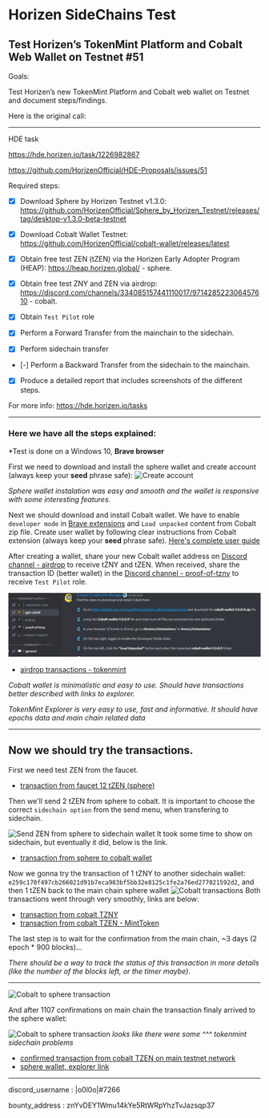 # Horizen SideChains Test
## Test Horizen’s TokenMint Platform and Cobalt Web Wallet on Testnet #51

Goals:

Test Horizen’s new TokenMint Platform and Cobalt web wallet on Testnet and document steps/findings. 

Here is the original call:
***********************************************************************************
HDE task

https://hde.horizen.io/task/1226982867

https://github.com/HorizenOfficial/HDE-Proposals/issues/51


Required steps:

- [x] Download Sphere by Horizen Testnet v1.3.0: 
https://github.com/HorizenOfficial/Sphere_by_Horizen_Testnet/releases/tag/desktop-v1.3.0-beta-testnet

- [x] Download Cobalt Wallet Testnet:
https://github.com/HorizenOfficial/cobalt-wallet/releases/latest

- [x] Obtain free test ZEN (tZEN) via the Horizen Early Adopter Program (HEAP): https://heap.horizen.global/ - sphere.

- [x] Obtain free test ZNY and ZEN via airdrop: https://discord.com/channels/334085157441110017/971428522306457610 - cobalt.

- [x] Obtain `Test Pilot` role

- [x] Perform a Forward Transfer from the mainchain to the sidechain.

- [x] Perform sidechain transfer

- [-] Perform a Backward Transfer from the sidechain to the mainchain.

- [x] Produce a detailed report that includes screenshots of the different steps.

For more info: https://hde.horizen.io/tasks
*************************************************************************************
### **Here we have all the steps explained:** ###
*Test is done on a Windows 10, **Brave browser**

First we need to download and install the sphere wallet and create account (always keep your **seed** phrase safe):
![Create account](Assets/sphere-wallet-prep.gif)


*Sphere wallet instalation was easy and smooth and the wallet is responsive with some interesting features.*

Next we should download and install Cobalt wallet. We have to enable `developer mode` in [Brave extensions](brave://extensions/) and `Load unpacked` content from Cobalt zip file. 
Create user wallet by following clear instructions from Cobalt extension (always keep your **seed** phrase safe).
[Here's complete user guide](https://blog.horizen.io/tokenmint-alpha-1-testnet-launch/)

After creating a wallet, share your new Cobalt wallet address on [Discord channel - airdrop](https://discord.com/channels/334085157441110017/971428522306457610) to receive tZNY and tZEN.
When received, share the transaction ID (better wallet) in the [Discord channel - proof-of-tzny](https://discord.com/channels/334085157441110017/971236179364167730) to receive `Test Pilot` role.

![Test Pilot](Assets/discord-test_pilot.gif)
* [airdrop transactions - tokenmint](https://explorer-testnet.tokenmint.global/address/07d20f59d76c83531bf0e2d4bc4195871eac3672193cd1f59fedb18289a27277)

*Cobalt wallet is minimalistic and easy to use. Should have transactions better described with links to explorer.*

*TokenMint Explorer is very easy to use, fast and informative. It should have epochs data and main chain related data* 
*************************************************************************************
## Now we should try the transactions.
First we need test ZEN from the faucet. 
* [transaction from faucet 12 tZEN (sphere)](
https://explorer-testnet.horizen.io/tx/ce9df03cddd9ebce9f4757e298c6daa4cc2acca2b5501aa6fdc8d6ed2402977d)

Then we'll send 2 tZEN from sphere to cobalt.
It is important to choose the correct `sidechain option` from the send menu, when transfering to sidechain.

![Send ZEN from sphere to sidechain wallet](Assets/sphere-wallet-transaction.gif) 
It took some time to show on sidechain, but eventually it did, below is the link.
* [transaction from sphere to cobalt wallet](https://explorer-testnet.horizen.io/tx/db505a88ba0e8f69da5acb5b13188e8f92c93185154cc35db34f0174b011c9d6)

Now we gonna try the transaction of 1 tZNY to another sidechain wallet: `e259c170f497cb266021d91b7eca983bf5bb32e8125c1fe2a76ed277021592d2`, and then 1 tZEN back to the main chain sphere wallet
![Cobalt transactions](Assets/cobalt-wallet-send.gif)
Both transactions went through very smoothly, links are below:
* [transaction from cobalt TZNY](https://explorer-testnet.tokenmint.global/tx/fe08143b92400999399702619c809d5c41072b143ad2adf8dfa2d7d107a1ea8b)
* [transaction from cobalt TZEN - MintToken](https://explorer-testnet.tokenmint.global/tx/856d1ecd6d26068608f8d34bcc191306bb2d0250ef67353d0a47992764057fdd)

The last step is to wait for the confirmation from the main chain, ~3 days (2 epoch * 900 blocks)...

*There should be a way to track the status of this transaction in more details (like the number of the blocks left, or the timer maybe)*. 
*************************************************************************************
![Cobalt to sphere transaction](Assets/mr-bean-waiting3.gif)


And after 1107 confirmations on main chain the transaction finaly arrived to the sphere wallet:

![Cobalt to sphere transaction](Assets/backward-confirmed.gif)
*looks like there were some ^^^ tokenmint sidechain problems*
* [confirmed transaction from cobalt TZEN on main testnet network](https://explorer-testnet.horizen.io/tx/45ed5c30a11900204c9ed15e50ca2995c34c0c7922642bbc0cdc1a4a3a9d012f)
* [sphere wallet, explorer link](https://explorer-testnet.horizen.io/address/ztUNGqSTVYeb9d4iJuYAwuqqRrn1HRRbpDi)


*************************************************************************************

discord_username
: |o0l0o|#7266

bounty_address
: znYvDEY1Wmu14kYe5RtWRpYhzTvJazsqp37